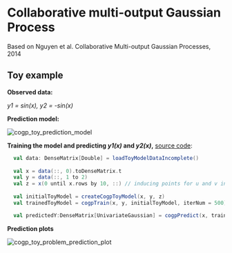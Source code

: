 # Collaborative multi-output Gaussian Process

Based on Nguyen et al. Collaborative Multi-output Gaussian Processes, 2014

## Toy example

**Observed data:**

*y1 = sin(x), y2 = -sin(x)*

**Prediction model:**

![cogp_toy_prediction_model](https://raw.github.com/danielkorzekwa/bayes-scala-gp/master/doc/cogp/cogp_toy_prediction_model.png)

**Training the model and predicting *y1(x)* and *y2(x)*,**
[source code](https://github.com/danielkorzekwa/bayes-scala-gp/blob/master/src/test/scala/dk/gp/cogp/cogpPredictToyProblemDemo.scala):

```scala
  val data: DenseMatrix[Double] = loadToyModelDataIncomplete()
  
  val x = data(::, 0).toDenseMatrix.t
  val y = data(::, 1 to 2)
  val z = x(0 until x.rows by 10, ::) // inducing points for u and v inducing variables
  
  val initialToyModel = createCogpToyModel(x, y, z)
  val trainedToyModel = cogpTrain(x, y, initialToyModel, iterNum = 500)

  val predictedY:DenseMatrix[UnivariateGaussian] = cogpPredict(x, trainedToyModel)
```

**Prediction plots**

![cogp_toy_problem_prediction_plot](https://raw.github.com/danielkorzekwa/bayes-scala-gp/master/doc/cogp/cogp_toy_problem_prediction_plot.png)
